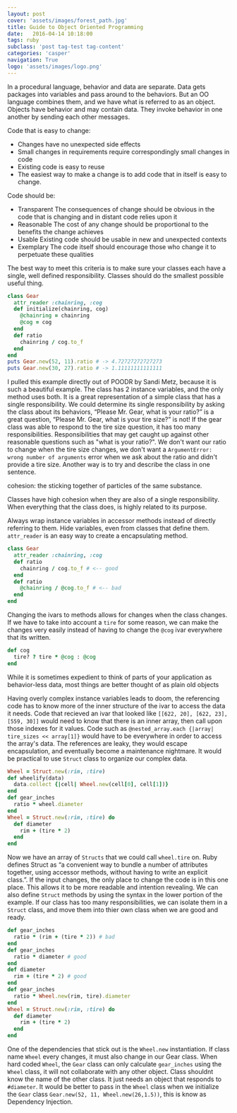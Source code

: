 ```yaml
---
layout: post
cover: 'assets/images/forest_path.jpg'
title: Guide to Object Oriented Programming
date:   2016-04-14 10:18:00
tags: ruby 
subclass: 'post tag-test tag-content'
categories: 'casper'
navigation: True
logo: 'assets/images/logo.png'
---
```


In a procedural language, behavior and data are separate. Data gets packages into variables and pass around to the behaviors. But an OO language combines them, and we have what is referred to as an object. Objects have behavior and may contain data. They invoke behavior in one another by sending each other messages.

Code that is easy to change:

* Changes have no unexpected side effects
* Small changes in requirements require correspondingly small changes in code
* Existing code is easy to reuse
* The easiest way to make a change is to add code that in itself is easy to change.

Code should be:

* Transparent The consequences of change should be obvious in the code that is changing and in distant code relies upon it
* Reasonable The cost of any change should be proportional to the benefits the change achieves
* Usable Existing code should be usable in new and unexpected contexts
* Exemplary The code itself should encourage those who change it to perpetuate these qualities

The best way to meet this criteria is to make sure your classes each have a single, well defined responsibility. Classes should do the smallest possible useful thing.

````ruby
class Gear
  attr_reader :chainring, :cog
  def initialize(chainring, cog)
    @chainring = chainring
    @cog = cog
  end
  def ratio
    chainring / cog.to_f
  end
end
puts Gear.new(52, 11).ratio # -> 4.72727272727273
puts Gear.new(30, 27).ratio # -> 1.11111111111111
````

I pulled this example directly out of POODR by Sandi Metz, because it is such a beautiful example. The class has 2 instance variables, and the only method uses both. It is a great representation of a simple class that has a single responsibility. We could determine its single responsibility by asking the class about its behaviors, “Please Mr. Gear, what is your ratio?” is a great question, “Please Mr. Gear, what is your tire size?” is not! If the gear class was able to respond to the tire size question, it has too many responsibilities. Responsibilities that may get caught up against other reasonable questions such as "what is your ratio?". We don't want our ratio to change when the tire size changes, we don't want a `ArgumentError: wrong number of arguments` error when we ask about the ratio and didn't provide a tire size. Another way is to try and describe the class in one sentence.

cohesion: the sticking together of particles of the same substance.

Classes have high cohesion when they are also of a single responsibility. When everything that the class does, is highly related to its purpose.

Always wrap instance variables in accessor methods instead of directly referring to them. Hide variables, even from classes that define them. `attr_reader` is an easy way to create a encapsulating method.

````ruby
class Gear
  attr_reader :chainring, :cog
  def ratio
    chainring / cog.to_f # <-- good
  end
  def ratio
    @chainring / @cog.to_f # <-- bad
  end
end
````
Changing the ivars to methods allows for changes when the class changes. If we have to take into account a `tire` for some reason, we can make the changes very easily instead of having to change the `@cog` ivar everywhere that its written.

````ruby
def cog
  tire? ? tire * @cog : @cog
end
````

While it is sometimes expedient to think of parts of your application as behavior-less data, most things are better thought of as plain old objects

Having overly complex instance variables leads to doom, the referencing code has to know more of the inner structure of the ivar to access the data it needs. Code that recieved an ivar that looked like `[[622, 20], [622, 23], [559, 30]]` would need to know that there is an inner array, then call upon those indexes for it values. Code such as `@nested_array.each {|array| tire_sizes << array[1]}` would have to be everywhere in order to access the array's data. The references are leaky, they would escape encapsulation, and eventually become a maintenance nightmare. It would be practical to use `Struct` class to organize our complex data. 

````ruby
Wheel = Struct.new(:rim, :tire)
def wheelify(data)
  data.collect {|cell| Wheel.new(cell[0], cell[1])}
end
def gear_inches
  ratio * wheel.diameter
end
Wheel = Struct.new(:rim, :tire) do
  def diameter
    rim + (tire * 2)
  end
end
````

Now we have an array of `Structs` that we could call `wheel.tire` on. Ruby defines Struct as “a convenient way to bundle a number of attributes together, using accessor methods, without having to write an explicit class.”. If the input changes, the only place to change the code is in this one place. This allows it to be more readable and intention revealing. We can also define `Struct` methods by using the syntax in the lower portion of the example. If our class has too many responsibilities, we can isolate them in a `Struct` class, and move them into thier own class when we are good and ready.

````ruby
def gear_inches
  ratio * (rim + (tire * 2)) # bad
end
def gear_inches
  ratio * diameter # good
end
def diameter
  rim + (tire * 2) # good
end
def gear_inches
  ratio * Wheel.new(rim, tire).diameter
end
Wheel = Struct.new(:rim, :tire) do
  def diameter
    rim + (tire * 2)
  end
end
````

One of the dependencies that stick out is the `Wheel.new` instantiation. If class name `Wheel` every changes, it must also change in our Gear class. When hard coded `Wheel`, the `Gear` class can only calculate `gear_inches` using the `Wheel` class, it will not collaborate with any other object. Class shouldnt know the name of the other class. It just needs an object that responds to `#diameter`. It would be better to pass in the `Wheel` class when we initialize the 
`Gear` class `Gear.new(52, 11, Wheel.new(26,1.5))`, this is know as Dependency Injection. 








